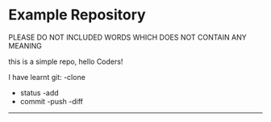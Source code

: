 # Example Repository

PLEASE DO NOT INCLUDED WORDS WHICH DOES NOT CONTAIN ANY MEANING



this is a simple repo, hello Coders!  

I have learnt git:
-clone
- status
-add
- commit
-push
-diff

--------------